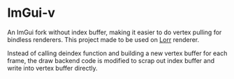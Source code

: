 # ImGui-v
An ImGui fork without index buffer, making it easier to do vertex pulling for bindless renderers. This project made to be used on [Lorr](https://github.com/exdal/Lorr) renderer.

Instead of calling deindex function and building a new vertex buffer for each frame, the draw backend code is modified to scrap out index buffer and write into vertex buffer directly.